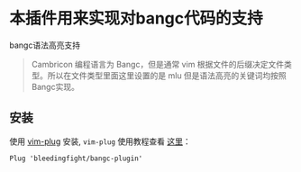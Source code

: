 # 本插件用来实现对bangc代码的支持
bangc语法高亮支持
> Cambricon 编程语言为 Bangc，但是通常 vim 根据文件的后缀决定文件类型。所以在文件类型里面这里设置的是 mlu 但是语法高亮的关键词均按照 Bangc实现。

## 安装
使用 [vim-plug](https://github.com/junegunn/vim-plug) 安装, `vim-plug` 使用教程查看 [这里](https://github.com/junegunn/vim-plug/blob/master/README.md)：
```
Plug 'bleedingfight/bangc-plugin'
```

